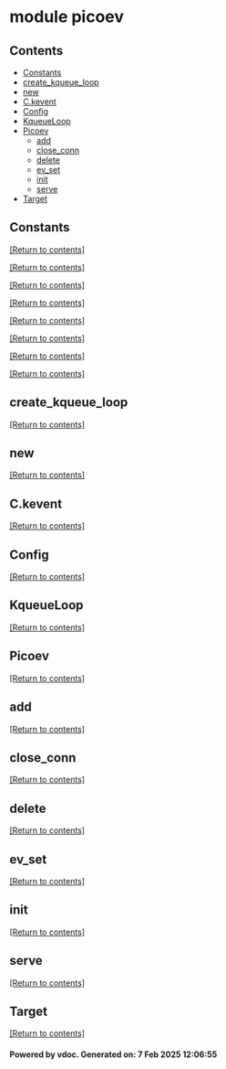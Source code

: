 # module picoev


## Contents
- [Constants](#Constants)
- [create_kqueue_loop](#create_kqueue_loop)
- [new](#new)
- [C.kevent](#C.kevent)
- [Config](#Config)
- [KqueueLoop](#KqueueLoop)
- [Picoev](#Picoev)
  - [add](#add)
  - [close_conn](#close_conn)
  - [delete](#delete)
  - [ev_set](#ev_set)
  - [init](#init)
  - [serve](#serve)
- [Target](#Target)

## Constants
[[Return to contents]](#Contents)

[[Return to contents]](#Contents)

[[Return to contents]](#Contents)

[[Return to contents]](#Contents)

[[Return to contents]](#Contents)

[[Return to contents]](#Contents)

[[Return to contents]](#Contents)

[[Return to contents]](#Contents)

## create_kqueue_loop
[[Return to contents]](#Contents)

## new
[[Return to contents]](#Contents)

## C.kevent
[[Return to contents]](#Contents)

## Config
[[Return to contents]](#Contents)

## KqueueLoop
[[Return to contents]](#Contents)

## Picoev
[[Return to contents]](#Contents)

## add
[[Return to contents]](#Contents)

## close_conn
[[Return to contents]](#Contents)

## delete
[[Return to contents]](#Contents)

## ev_set
[[Return to contents]](#Contents)

## init
[[Return to contents]](#Contents)

## serve
[[Return to contents]](#Contents)

## Target
[[Return to contents]](#Contents)

#### Powered by vdoc. Generated on: 7 Feb 2025 12:06:55

